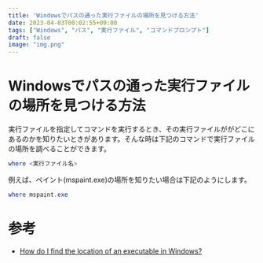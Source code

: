```yaml
---
title: 'Windowsでパスの通った実行ファイルの場所を見つける方法'
date: 2023-04-03T00:02:55+09:00
tags: ["Windows", "パス", "実行ファイル", "コマンドプロンプト"]
draft: false
image: "img.png"
---
```


# Windowsでパスの通った実行ファイルの場所を見つける方法

実行ファイルを指定してコマンドを実行するとき、その実行ファイルががどこにあるのかを知りたいときがあります。そんな時は下記のコマンドで実行ファイルの場所を調べることができます。

```powershell
where <実行ファイル名>
```

例えば、ペイント(mspaint.exe)の場所を知りたい場合は下記のようにします。

```powershell
where mspaint.exe
```

# 参考

- [How do I find the location of an executable in Windows?](https://superuser.com/questions/49104/how-do-i-find-the-location-of-an-executable-in-windows)